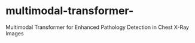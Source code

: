 # multimodal-transformer-
Multimodal Transformer for Enhanced Pathology Detection in Chest X-Ray Images
